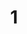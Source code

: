 ---
title: '1'
image: /uploads/gallery-1.jpg
image_alt-text: Fort Lauderdale - Traditional Residence
work-type: traditional
---